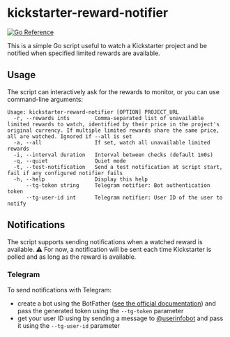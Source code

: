 # kickstarter-reward-notifier

[![Go Reference](https://pkg.go.dev/badge/github.com/vfauth/kickstarter-reward-notifier.svg)](https://pkg.go.dev/github.com/vfauth/kickstarter-reward-notifier)

This is a simple Go script useful to watch a Kickstarter project and be notified when specified limited rewards are available.

## Usage

The script can interactively ask for the rewards to monitor, or you can use command-line arguments:

```text
Usage: kickstarter-reward-notifier [OPTION] PROJECT_URL
  -r, --rewards ints        Comma-separated list of unavailable limited rewards to watch, identified by their price in the project's original currency. If multiple limited rewards share the same price, all are watched. Ignored if --all is set
  -a, --all                 If set, watch all unavailable limited rewards
  -i, --interval duration   Interval between checks (default 1m0s)
  -q, --quiet               Quiet mode
  -t, --test-notification   Send a test notification at script start, fail if any configured notifier fails
  -h, --help                Display this help
      --tg-token string     Telegram notifier: Bot authentication token
      --tg-user-id int      Telegram notifier: User ID of the user to notify
```

## Notifications

The script supports sending notifications when a watched reward is available.
:warning: For now, a notification will be sent each time Kickstarter is polled and as long as the reward is available.

### Telegram

To send notifications with Telegram:

- create a bot using the BotFather ([see the official documentation](https://core.telegram.org/bots#6-botfather)) and pass the generated token using the `--tg-token` parameter
- get your user ID using by sending a message to [@userinfobot](https://telegram.me/userinfobot) and pass it using the `--tg-user-id` parameter
